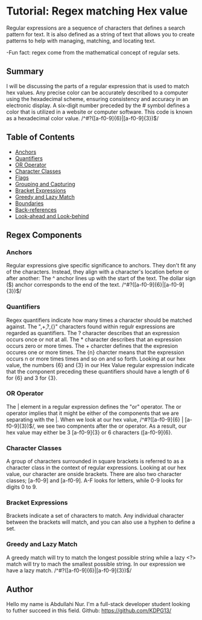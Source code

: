 # Tutorial: Regex matching Hex value

Regular expressions are a sequence of characters that defines a search pattern for text. It is also defined as a string of text that allows you to create patterns to help with managing, matching, and locating text.


-Fun fact: regex come from the mathematical concept of regular sets.

## Summary

I will be discussing the parts of a regular expression that is used to match hex values. Any precise color can be accurately described to a computer using the hexadecimal scheme, ensuring consistency and accuracy in an electronic display. A six-digit number preceded by the # symbol defines a color that is utilized in a website or computer software. This code is known as a hexadecimal color value.  /^#?([a-f0-9]{6}|[a-f0-9]{3})$/

## Table of Contents

- [Anchors](#anchors)
- [Quantifiers](#quantifiers)
- [OR Operator](#or-operator)
- [Character Classes](#character-classes)
- [Flags](#flags)
- [Grouping and Capturing](#grouping-and-capturing)
- [Bracket Expressions](#bracket-expressions)
- [Greedy and Lazy Match](#greedy-and-lazy-match)
- [Boundaries](#boundaries)
- [Back-references](#back-references)
- [Look-ahead and Look-behind](#look-ahead-and-look-behind)

## Regex Components

### Anchors

Regular expressions give specific significance to anchors. They don't fit any of the characters. Instead, they align with a character's location before or after another:
The ^ anchor lines up with the start of the text.
The dollar sign ($) anchor corresponds to the end of the text.
/^#?([a-f0-9]{6}|[a-f0-9]{3})$/

### Quantifiers
Regex quantifiers indicate how many times a character should be matched against. The ",+,?,{}" characters found within regulr expressions are regarded as quantifiers. The ? character describes that an expression occurs once or not at all. The * character describes that an expression occurs zero or more times. The + charcter defines that the expresion occures one or more times. The {n} charcter means that the expression occurs n or more times times and so on and so forth. Looking at our hex value, the numbers {6} and {3} in our Hex Value regular expression indicate that the component preceding these quantifiers should have a length of 6 for {6} and 3 for {3}.
### OR Operator
The | element in a regular expression defines the "or" operator. The or operator implies that it might be either of the components that we are separating with the |. When we look at our hex value, /^#?([a-f0-9]{6}  |  [a-f0-9]{3})$/, we see two compnents after the or operator. As a result, our hex value may either be 3 [a-f0-9]{3} or 6 characters ([a-f0-9]{6}.
### Character Classes
A group of characters surrounded in square brackets is referred to as a character class in the context of regular expressions. Looking at our hex value, our character are onside brackets. There are also two character classes; [a-f0-9] and [a-f0-9]. A-F looks for letters, while 0-9 looks for digits 0 to 9.

### Bracket Expressions
Brackets indicate a set of characters to match. Any individual character between the brackets will match, and you can also use a hyphen to define a set.
### Greedy and Lazy Match
A greedy match will try to match the longest possible string while a lazy <?> match will try to mach the smallest possible string. In our expression we have a lazy match. /^#?([a-f0-9]{6}|[a-f0-9]{3})$/

## Author

Hello my name is Abdullahi Nur. I'm a full-stack developer student looking to futher succeed in this field.
Github: https://github.com/KDPG13/
